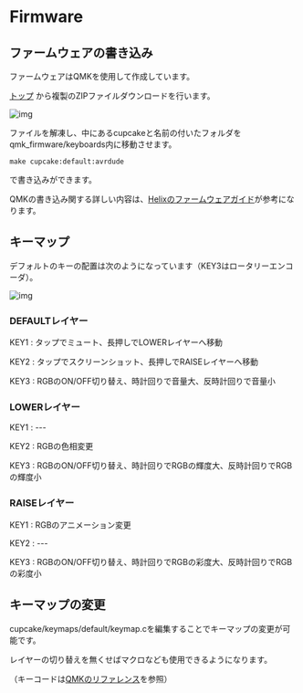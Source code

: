 # Firmware


## ファームウェアの書き込み

ファームウェアはQMKを使用して作成しています。

[トップ](https://github.com/nnaa0504/cupcake) から複製のZIPファイルダウンロードを行います。

![img](https://imgur.com/ZONXZ9T.jpg)

ファイルを解凍し、中にあるcupcakeと名前の付いたフォルダをqmk_firmware/keyboards内に移動させます。

    make cupcake:default:avrdude

で書き込みができます。

QMKの書き込み関する詳しい内容は、[Helixのファームウェアガイド](https://github.com/MakotoKurauchi/helix/blob/master/Doc/firmware_jp.md)が参考になります。


## キーマップ

デフォルトのキーの配置は次のようになっています（KEY3はロータリーエンコーダ）。

![img](https://imgur.com/w4HKdTP.jpg)


### DEFAULTレイヤー

 KEY1 : タップでミュート、長押しでLOWERレイヤーへ移動 
 
 KEY2 : タップでスクリーンショット、長押しでRAISEレイヤーへ移動 
 
 KEY3 : RGBのON/OFF切り替え、時計回りで音量大、反時計回りで音量小 


### LOWERレイヤー

 KEY1 : --- 
 
 KEY2 : RGBの色相変更 
 
 KEY3 : RGBのON/OFF切り替え、時計回りでRGBの輝度大、反時計回りでRGBの輝度小


### RAISEレイヤー

 KEY1 : RGBのアニメーション変更 
 
 KEY2 : --- 
 
 KEY3 : RGBのON/OFF切り替え、時計回りでRGBの彩度大、反時計回りでRGBの彩度小 
 

## キーマップの変更

cupcake/keymaps/default/keymap.cを編集することでキーマップの変更が可能です。

レイヤーの切り替えを無くせばマクロなども使用できるようになります。

（キーコードは[QMKのリファレンス](https://docs.qmk.fm/#/keycodes)を参照）
